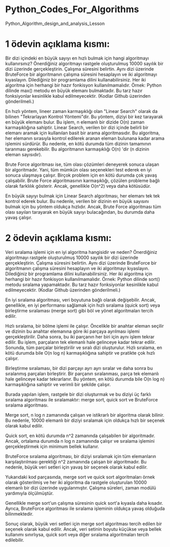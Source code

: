# Python_Codes_For_Algorithms
Python_Algorithm_design_and_analysis_Lesson


# 1 ödevin açıklama kısmı: 
  Bir dizi içindeki en büyük sayıyı en hızlı bulmak için hangi algoritmayı kullanırsınız? Önerdiğiniz algoritmayı rastgele oluşturulmuş 10000 sayılık bir dizi üzerinde gerçekleştirin. Çalışma süresini belirtin. Aynı dizi üzerinde BruteForce bir algoritmanın çalışma süresini hesaplayın ve iki algoritmayı kıyaslayın. Dilediğiniz bir programlama dilini kullanabilirsiniz. Her iki algoritma için herhangi bir hazır fonkisyon kullanılmamalıdır. Örnek: Python dilinde max() metodu en büyük elemanı bulmaktadır. Bu tarz hazır fonksiyonlar kesinlikle kabul edilmeyecektir. (Kodlar Github üzerinden gönderilmeli.)


En hızlı yöntem, lineer zaman karmaşıklığı olan "Linear Search" olarak da bilinen "Tekrarlayan Kontrol Yöntemi"dir. Bu yöntem, diziyi bir kez tarayarak en büyük elemanı bulur. Bu işlem, n elemanlı bir dizide O(n) zaman karmaşıklığına sahiptir.
Linear Search, verilen bir dizi içinde belirli bir elemanı aramak için kullanılan basit bir arama algoritmasıdır. Bu algoritma, her elemanın sırasıyla kontrol edilerek aranan eleman bulunana kadar arama işlemini sürdürür. Bu nedenle, en kötü durumda tüm dizinin tamamının taranması gerekebilir. Bu algoritmanın karmaşıklığı O(n) 'dir (n dizinin eleman sayısıdır).

Brute Force algoritması ise, tüm olası çözümleri deneyerek sonuca ulaşan bir algoritmadır. Yani, tüm mümkün olası seçenekleri test ederek en iyi sonuca ulaşmaya çalışır. Birçok problem için en kötü durumda çok yavaş çalışabilir. Brute Force algoritmasının karmaşıklığı, çözülen probleme bağlı olarak farklılık gösterir. Ancak, genellikle O(n^2) veya daha kötüsüdür.

En büyük sayıyı bulmak için Linear Search algoritması, her elemanı tek tek kontrol ederek bulur. Bu nedenle, verilen bir dizinin en büyük sayısını bulmak için bu yöntem oldukça hızlıdır. Ancak, Brute Force algoritması tüm olası sayıları tarayarak en büyük sayıyı bulacağından, bu durumda daha yavaş çalışır.


# 2 ödevin açıklama kısmı:
   Veri sıralama işlemi için en iyi algoritma hangisidir ve neden? Önerdiğiniz algoritmayı rastgele oluşturulmuş 10000 sayılık bir dizi üzerinde gerçekleştirin. Çalışma süresini belirtin. Aynı dizi üzerinde BruteForce bir algoritmanın çalışma süresini hesaplayın ve iki algoritmayı kıyaslayın. Dilediğiniz bir programlama dilini kullanabilirsiniz. Her iki algoritma için herhangi bir hazır fonkisyon kullanılmamalıdır. Örnek: Python dilinde sort() metodu sıralama yapamaktadır. Bu tarz hazır fonksiyonlar kesinlikle kabul edilmeyecektir. (Kodlar Github üzerinden gönderilmeli.)

En iyi sıralama algoritması, veri boyutuna bağlı olarak değişebilir. Ancak, genellikle, en iyi performansı sağlamak için hızlı sıralama (quick sort) veya birleştirme sıralaması (merge sort) gibi böl ve yönet algoritmaları tercih edilir.

Hızlı sıralama, bir bölme işlemi ile çalışır. Öncelikle bir anahtar eleman seçilir ve dizinin bu anahtar elemanına göre iki parçaya ayrılması işlemi gerçekleştirilir. Daha sonra, bu iki parçanın her biri için aynı işlem tekrar edilir. Bu işlem, parçaların tek elemanlı hale gelinceye kadar tekrar edilir. Sonunda, tüm parçalar birleştirilir ve sıralı dizi oluşturulur. Hızlı sıralama, en kötü durumda bile O(n log n) karmaşıklığına sahiptir ve pratikte çok hızlı çalışır.

Birleştirme sıralaması, bir dizi parçayı ayrı ayrı sıralar ve daha sonra bu sıralanmış parçaları birleştirir. Bir parçanın sıralanması, parça tek elemanlı hale gelinceye kadar tekrarlanır. Bu yöntem, en kötü durumda bile O(n log n) karmaşıklığına sahiptir ve verimli bir şekilde çalışır.



Burada yapılan işlem, rastgele bir dizi oluşturmak ve bu diziyi üç farklı sıralama algoritması ile sıralamaktır: merge sort, quick sort ve BruteForce sıralama algoritması.

Merge sort, n log n zamanında çalışan ve istikrarlı bir algoritma olarak bilinir. Bu nedenle, 10000 elemanlı bir diziyi sıralamak için oldukça hızlı bir seçenek olarak kabul edilir.

Quick sort, en kötü durumda n^2 zamanında çalışabilen bir algoritmadır. Ancak, ortalama durumda n log n zamanında çalışır ve sıralama işlemini gerçekleştirmek için minimum bellek kullanır.

BruteForce sıralama algoritması, bir diziyi sıralamak için tüm elemanların karşılaştırılması gerektiği n^2 zamanında çalışan bir algoritmadır. Bu nedenle, büyük veri setleri için yavaş bir seçenek olarak kabul edilir.

Yukarıdaki kod parçasında, merge sort ve quick sort algoritmaları örnek olarak gösterilmiş ve her iki algoritma da rastgele oluşturulan 10000 elemanlı bir dizi üzerinde uygulanmıştır. Çalışma süreleri, zaman modülü yardımıyla ölçülmüştür.

Genellikle merge sort'un çalışma süresinin quick sort'a kıyasla daha kısadır. Ayrıca, BruteForce algoritması ile sıralama işleminin oldukça yavaş olduğuda bilinmektedir.

Sonuç olarak, büyük veri setleri için merge sort algoritması tercih edilen bir seçenek olarak kabul edilir. Ancak, veri setinin boyutu küçükse veya bellek kullanımı sınırlıysa, quick sort veya diğer sıralama algoritmaları tercih edilebilir.

